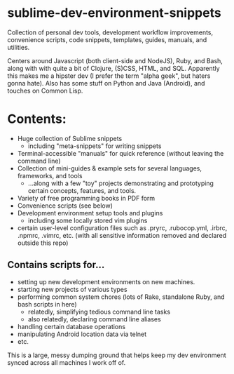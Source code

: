# sublime-dev-environment-snippets

Collection of personal dev tools, development workflow improvements, convenience scripts,
code snippets, templates, guides, manuals, and utilities.

Centers around Javascript (both client-side and NodeJS), Ruby, and Bash, along with with quite a bit of Clojure, (S)CSS, HTML, and SQL. Apparently this makes me a hipster dev (I prefer the term "alpha geek", but haters gonna hate).
Also has some stuff on Python and Java (Android), and touches on Common Lisp.

# Contents:
*   Huge collection of Sublime snippets
    *   including "meta-snippets" for writing snippets
*   Terminal-accessible "manuals" for quick reference (without leaving the command line)
*   Collection of mini-guides & example sets for several languages, frameworks, and tools
    *   ...along with a few "toy" projects demonstrating and prototyping certain concepts, features, and tools.
*   Variety of free programming books in PDF form
*   Convenience scripts (see below)
*   Development environment setup tools and plugins
    *   including some locally stored vim plugins
*   certain user-level configuration files such as .pryrc, .rubocop.yml, .irbrc, .npmrc, .vimrc, etc. (with all sensitive information removed and declared outside this repo)

## Contains scripts for...
*   setting up new development environments on new machines.
*   starting new projects of various types
*   performing common system chores (lots of Rake, standalone Ruby, and bash scripts in here)
    *   relatedly, simplifying tedious command line tasks
    *   also relatedly, declaring command line aliases
*   handling certain database operations
*   manipulating Android location data via telnet
*   etc.

This is a large, messy dumping ground that helps keep my dev environment synced across all
machines I work off of.